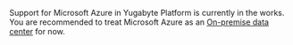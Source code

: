 Support for Microsoft Azure in Yugabyte Platform is currently in the works.
You are recommended to treat Microsoft Azure as an
[On-premise data center](../configure-cloud-providers/#on-premises-datacenters) for now.
